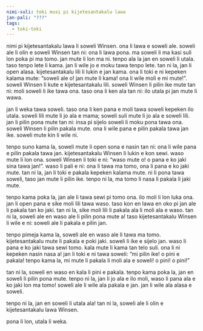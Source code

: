 ```yaml
---
nimi-suli: toki musi pi kijetesantakalu lawa
jan-pali: "???"
tags:
  - toki-toki
---
```

nimi pi kijetesantakalu lawa li soweli Winsen. ona li lawa e soweli ale. soweli ale li olin e soweli Winsen tan ni: ona li lawa pona. ma soweli li ma kasi suli lon poka pi ma tomo. jan mute li lon ma ni. tenpo ala la jan en soweli li utala. taso tenpo lete li kama. jan li wile jo e moku tawa tenpo lete. tan ni la, jan li open alasa. kijetesantakalu lili li lukin e jan kama. ona li toki e ni kepeken kalama mute: “soweli ale o! jan mute li kama! ona li wile moli e mi mute!”. soweli Winsen li kute e kijetesantakalu lili. soweli Winsen li pilin ike mute tan ni: moli soweli li ike tawa ona. taso ona li ken ala tan ni: ilo utala pi jan mute li wawa.

jan li weka tawa soweli. taso ona li ken pana e moli tawa soweli kepeken ilo utala. soweli lili mute li jo ala e mama; soweli suli mute li jo ala e soweli lili. jan li pilin pona mute tan ni: insa pi sijelo soweli li moku pona tawa ona. soweli Winsen li pilin pakala mute. ona li wile pana e pilin pakala tawa jan ike. soweli mute kin li wile ni.

tenpo suno kama la, soweli mute li open sona e nasin tan ni: ona li wile pana e pilin pakala tawa jan. kijetesantakalu Winsen li lukin e kon sewi. waso mute li lon ona. soweli Winsen li toki e ni: “waso mute o! o pana e ko jaki sina tawa jan!”. waso li pali e ni: ona li tawa ma tomo, ona li pana e ko jaki mute. tan ni la, jan li toki e pakala kepeken kalama mute. ni li pona tawa soweli, taso jan mute li pilin ike. tenpo ni la, ma tomo li nasa li pakala li jaki mute.

tenpo kama poka la, jan ale li tawa sewi pi tomo ona. ilo moli li lon luka ona. jan li open pana e sike moli lili tawa waso. taso kon en lawa en oko pi jan ale li pakala tan ko jaki. tan ni la, sike moli lili li pakala ala li moli ala e waso. tan ni la, soweli ale en waso ale li pilin pona mute a! taso kijetesantakalu Winsen li wile e ni: soweli ale li pakala e pilin jan.

tenpo pimeja kama la, soweli ale en waso ale li tawa ma tomo. kijetesantakalu mute li pakala e poki jaki. soweli li ike e sijelo jan. waso li pana e ko jaki tawa sewi tomo. kala mute li kama tan telo suli. ona li ni kepeken nasin nasa a! jan li toki e ni tawa soweli: “mi pilin ike! o pini e pakala! tenpo kama la, mi mute li pakala li moli ala e soweli! o pini! o pini!”

tan ni la, soweli en waso en kala li pini e pakala. tenpo kama poka la, jan en soweli li pilin pona mute. tenpo ni la, jan li jo ala e ilo moli, waso li pana ala e ko jaki lon ma tomo! soweli ale li wile ala pakala e jan. jan li wile ala alasa e soweli.

tenpo ni la, jan en soweli li utala ala! tan ni la, soweli ale li olin e kijetesantakalu lawa Winsen.
	
pona li lon, utala li weka.
